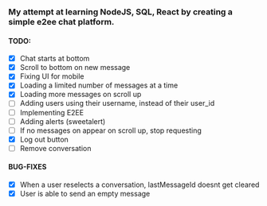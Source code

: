 ### My attempt at learning NodeJS, SQL, React by creating a simple e2ee chat platform.

#### TODO:

- [x] Chat starts at bottom
- [x] Scroll to bottom on new message
- [x] Fixing UI for mobile
- [x] Loading a limited number of messages at a time
- [x] Loading more messages on scroll up
- [ ] Adding users using their username, instead of their user_id
- [ ] Implementing E2EE
- [ ] Adding alerts (sweetalert)
- [ ] If no messages on appear on scroll up, stop requesting
- [x] Log out button
- [ ] Remove conversation

#### BUG-FIXES

- [x] When a user reselects a conversation, lastMessageId doesnt get cleared
- [x] User is able to send an empty message
